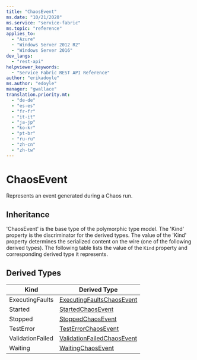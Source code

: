 ```yaml
---
title: "ChaosEvent"
ms.date: "10/21/2020"
ms.service: "service-fabric"
ms.topic: "reference"
applies_to: 
  - "Azure"
  - "Windows Server 2012 R2"
  - "Windows Server 2016"
dev_langs: 
  - "rest-api"
helpviewer_keywords: 
  - "Service Fabric REST API Reference"
author: "erikadoyle"
ms.author: "edoyle"
manager: "gwallace"
translation.priority.mt: 
  - "de-de"
  - "es-es"
  - "fr-fr"
  - "it-it"
  - "ja-jp"
  - "ko-kr"
  - "pt-br"
  - "ru-ru"
  - "zh-cn"
  - "zh-tw"
---
```

# ChaosEvent

Represents an event generated during a Chaos run.
## Inheritance

'ChaosEvent' is the base type of the polymorphic type model. The 'Kind' property is the discriminator for the derived types. 
The value of the 'Kind' property determines the serialized content on the wire (one of the following derived types). 
The following table lists the value of the `Kind` property and corresponding derived type it represents.
## Derived Types

| Kind | Derived Type |
| --- | --- | 
| ExecutingFaults | [ExecutingFaultsChaosEvent](sfclient-v72-model-executingfaultschaosevent.md) |
| Started | [StartedChaosEvent](sfclient-v72-model-startedchaosevent.md) |
| Stopped | [StoppedChaosEvent](sfclient-v72-model-stoppedchaosevent.md) |
| TestError | [TestErrorChaosEvent](sfclient-v72-model-testerrorchaosevent.md) |
| ValidationFailed | [ValidationFailedChaosEvent](sfclient-v72-model-validationfailedchaosevent.md) |
| Waiting | [WaitingChaosEvent](sfclient-v72-model-waitingchaosevent.md) |

